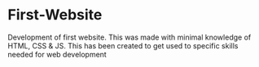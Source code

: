 # First-Website
Development of first website. This was made with minimal knowledge of HTML, CSS &amp; JS. This has been created to get used to specific skills needed for web development
